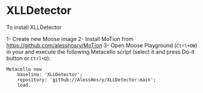 # XLLDetector

To install XLLDetector

1- Create new Moose image
2- Install MoTion from https://github.com/alesshosry/MoTion
3- Open Moose Playground (`Ctrl+OW`) in your and execute the following Metacello script (select it and press Do-it button or `Ctrl+D`):

```Smalltalk
Metacello new
    baseline: 'XLLDetector';
    repository: 'github://AlessHosry/XLLDetector:main';
    load.
```
 
